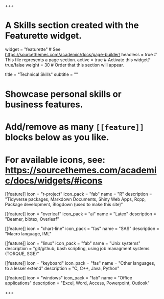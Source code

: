 +++
# A Skills section created with the Featurette widget.
widget = "featurette"  # See https://sourcethemes.com/academic/docs/page-builder/
headless = true  # This file represents a page section.
active = true  # Activate this widget? true/false
weight = 30  # Order that this section will appear.

title = "Technical Skills"
subtitle = ""

# Showcase personal skills or business features.
# 
# Add/remove as many `[[feature]]` blocks below as you like.
# 
# For available icons, see: https://sourcethemes.com/academic/docs/widgets/#icons

[[feature]]
  icon = "r-project"
  icon_pack = "fab"
  name = "R"
  description = "Tidyverse packages, Markdown Documents, Shiny Web Apps, Rcpp, Package development, Blogdown (used to make this site)"
 
  
[[feature]]
  icon = "overleaf"
  icon_pack = "ai"
  name = "Latex"
  description = "Beamer, bibtex, Overleaf"  
  
  
[[feature]]
  icon = "chart-line"
  icon_pack = "fas"
  name = "SAS"
  description = "Macro language, IML" 

[[feature]]
  icon = "linux"
  icon_pack = "fab"
  name = "Unix systems"
  description = "git/github, bash scripting, using job managment systems (TORQUE, SGE)" 
  
[[feature]]
  icon = "keyboard"
  icon_pack = "fas"
  name = "Other languages, to a lesser extend"
  description = "C, C++, Java, Python"
  
[[feature]]
  icon = "windows"
  icon_pack = "fab"
  name = "Office applications"
  description = "Excel, Word, Access, Powerpoint, Outlook"

+++
